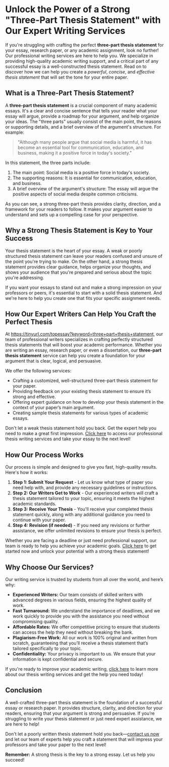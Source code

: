 # Unlock the Power of a Strong "Three-Part Thesis Statement" with Our Expert Writing Services

If you're struggling with crafting the perfect **three-part thesis statement** for your essay, research paper, or any academic assignment, look no further! Our professional writing services are here to help you. We specialize in providing high-quality academic writing support, and a critical part of any successful essay is a well-constructed thesis statement. Read on to discover how we can help you create a _powerful_, _concise_, and _effective thesis statement_ that will set the tone for your entire paper.

## What is a Three-Part Thesis Statement?

A **three-part thesis statement** is a crucial component of many academic essays. It's a clear and concise sentence that tells your reader what your essay will argue, provide a roadmap for your argument, and help organize your ideas. The "three parts" usually consist of the main point, the reasons or supporting details, and a brief overview of the argument's structure. For example:

> "Although many people argue that social media is harmful, it has become an essential tool for communication, education, and business, making it a positive force in today's society."

In this statement, the three parts include:

1. The main point: Social media is a positive force in today's society.
2. The supporting reasons: It is essential for communication, education, and business.
3. A brief overview of the argument's structure: The essay will argue the positive aspects of social media despite common criticisms.

As you can see, a strong three-part thesis provides clarity, direction, and a framework for your readers to follow. It makes your argument easier to understand and sets up a compelling case for your perspective.

## Why a Strong Thesis Statement is Key to Your Success

Your thesis statement is the heart of your essay. A weak or poorly structured thesis statement can leave your readers confused and unsure of the point you're trying to make. On the other hand, a strong thesis statement provides clear guidance, helps organize your thoughts, and shows your audience that you're prepared and serious about the topic you're addressing.

If you want your essays to stand out and make a strong impression on your professors or peers, it's essential to start with a solid thesis statement. And we're here to help you create one that fits your specific assignment needs.

## How Our Expert Writers Can Help You Craft the Perfect Thesis

At https://tinyurl.com/topessay?keyword=three+part+thesis+statement, our team of professional writers specializes in crafting perfectly structured thesis statements that will boost your academic performance. Whether you are writing an essay, research paper, or even a dissertation, our **three-part thesis statement** service can help you create a foundation for your argument that is clear, logical, and persuasive.

We offer the following services:

- Crafting a customized, well-structured three-part thesis statement for your paper.
- Providing feedback on your existing thesis statement to ensure it’s strong and effective.
- Offering expert guidance on how to develop your thesis statement in the context of your paper’s main argument.
- Creating sample thesis statements for various types of academic essays.

Don't let a weak thesis statement hold you back. Get the expert help you need to make a great first impression. [Click here](https://tinyurl.com/topessay?keyword=three+part+thesis+statement) to access our professional thesis writing services and take your essay to the next level!

## How Our Process Works

Our process is simple and designed to give you fast, high-quality results. Here's how it works:

1. **Step 1: Submit Your Request** - Let us know what type of paper you need help with, and provide any necessary guidelines or instructions.
2. **Step 2: Our Writers Get to Work** - Our experienced writers will craft a thesis statement tailored to your topic, ensuring it meets the highest academic standards.
3. **Step 3: Receive Your Thesis** - You'll receive your completed thesis statement quickly, along with any additional guidance you need to continue with your paper.
4. **Step 4: Revision (if needed)** - If you need any revisions or further assistance, we offer unlimited revisions to ensure your thesis is perfect.

Whether you are facing a deadline or just need professional support, our team is ready to help you achieve your academic goals. [Click here](https://tinyurl.com/topessay?keyword=three+part+thesis+statement) to get started now and unlock your potential with a strong thesis statement!

## Why Choose Our Services?

Our writing service is trusted by students from all over the world, and here’s why:

- **Experienced Writers:** Our team consists of skilled writers with advanced degrees in various fields, ensuring the highest quality of work.
- **Fast Turnaround:** We understand the importance of deadlines, and we work quickly to provide you with the assistance you need without compromising quality.
- **Affordable Rates:** We offer competitive pricing to ensure that students can access the help they need without breaking the bank.
- **Plagiarism-Free Work:** All our work is 100% original and written from scratch, guaranteeing that you’ll receive a thesis statement that’s tailored specifically to your topic.
- **Confidentiality:** Your privacy is important to us. We ensure that your information is kept confidential and secure.

If you're ready to improve your academic writing, [click here](https://tinyurl.com/topessay?keyword=three+part+thesis+statement) to learn more about our thesis writing services and get the help you need today!

## Conclusion

A well-crafted three-part thesis statement is the foundation of a successful essay or research paper. It provides structure, clarity, and direction for your readers, ensuring that your argument is strong and persuasive. If you’re struggling to write your thesis statement or just need expert assistance, we are here to help!

Don't let a poorly written thesis statement hold you back—[contact us now](https://tinyurl.com/topessay?keyword=three+part+thesis+statement) and let our team of experts help you craft a statement that will impress your professors and take your paper to the next level!

**Remember:** A strong thesis is the key to a strong essay. Let us help you succeed!
